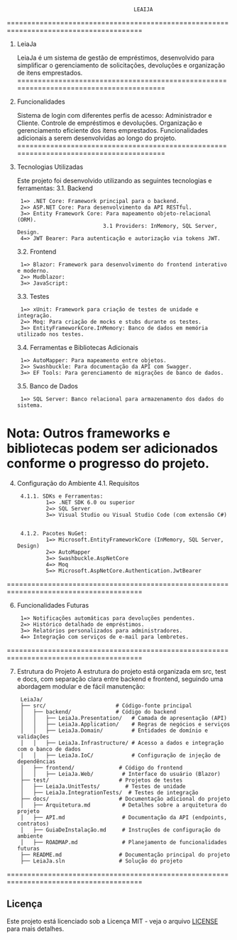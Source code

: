                                             LEAIJA
=======================================================================================
1.  LeiaJa

    LeiaJa é um sistema de gestão de empréstimos, desenvolvido para simplificar o gerenciamento de solicitações, devoluções e       organização de itens emprestados.
=======================================================================================

2. Funcionalidades

    Sistema de login com diferentes perfis de acesso: Administrador e Cliente.
    Controle de empréstimos e devoluções.
    Organização e gerenciamento eficiente dos itens emprestados.
    Funcionalidades adicionais a serem desenvolvidas ao longo do projeto.
=======================================================================================

3. Tecnologias Utilizadas

    Este projeto foi desenvolvido utilizando as seguintes tecnologias e ferramentas:
    3.1. Backend

        1=> .NET Core: Framework principal para o backend.
        2=> ASP.NET Core: Para desenvolvimento da API RESTful.
        3=> Entity Framework Core: Para mapeamento objeto-relacional (ORM).
                                  3.1 Providers: InMemory, SQL Server, Design.
        4=> JWT Bearer: Para autenticação e autorização via tokens JWT.

    3.2. Frontend

        1=> Blazor: Framework para desenvolvimento do frontend interativo e moderno.
        2=> Mudblazor:
        3=> JavaScript:

    3.3. Testes

        1=> xUnit: Framework para criação de testes de unidade e integração.
        2=> Moq: Para criação de mocks e stubs durante os testes.
        3=> EntityFrameworkCore.InMemory: Banco de dados em memória utilizado nos testes.

    3.4. Ferramentas e Bibliotecas Adicionais

        1=> AutoMapper: Para mapeamento entre objetos.
        2=> Swashbuckle: Para documentação da API com Swagger.
        3=> EF Tools: Para gerenciamento de migrações de banco de dados.

    3.5. Banco de Dados

        1=> SQL Server: Banco relacional para armazenamento dos dados do sistema.

Nota: Outros frameworks e bibliotecas podem ser adicionados conforme o progresso do projeto.
=======================================================================================

4. Configuração do Ambiente
    4.1. Requisitos

        4.1.1. SDKs e Ferramentas:
                1=> .NET SDK 6.0 ou superior
                2=> SQL Server
                3=> Visual Studio ou Visual Studio Code (com extensão C#)
            
            
        4.1.2. Pacotes NuGet:
                1=> Microsoft.EntityFrameworkCore (InMemory, SQL Server, Design)
                2=> AutoMapper
                3=> Swashbuckle.AspNetCore
                4=> Moq
                5=> Microsoft.AspNetCore.Authentication.JwtBearer
=======================================================================================

6. Funcionalidades Futuras

        1=> Notificações automáticas para devoluções pendentes.
        2=> Histórico detalhado de empréstimos.
        3=> Relatórios personalizados para administradores.
        4=> Integração com serviços de e-mail para lembretes.
=======================================================================================

7. Estrutura do Projeto
    A estrutura do projeto está organizada em src, test e docs, com separação clara entre backend e frontend, seguindo uma abordagem modular e de fácil manutenção:
    
        LeiaJa/
        ├── src/                      # Código-fonte principal
        │   ├── backend/              # Código do backend
        │   │   ├── LeiaJa.Presentation/   # Camada de apresentação (API)
        │   │   ├── LeiaJa.Application/    # Regras de negócios e serviços
        │   │   ├── LeiaJa.Domain/         # Entidades de domínio e validações
        │   │   ├── LeiaJa.Infrastructure/ # Acesso a dados e integração com o banco de dados
        │   │   ├── LeiaJa.IoC/            # Configuração de injeção de dependências
        │   ├── frontend/              # Código do frontend
        │   │   ├── LeiaJa.Web/         # Interface do usuário (Blazor)
        ├── test/                      # Projetos de testes
        │   ├── LeiaJa.UnitTests/        # Testes de unidade
        │   ├── LeiaJa.IntegrationTests/  # Testes de integração
        ├── docs/                      # Documentação adicional do projeto
        │   ├── Arquitetura.md          # Detalhes sobre a arquitetura do projeto
        │   ├── API.md                  # Documentação da API (endpoints, contratos)
        │   ├── GuiaDeInstalação.md     # Instruções de configuração do ambiente
        │   ├── ROADMAP.md              # Planejamento de funcionalidades futuras
        ├── README.md                  # Documentação principal do projeto
        ├── LeiaJa.sln                 # Solução do projeto
=======================================================================================

## Licença

Este projeto está licenciado sob a Licença MIT - veja o arquivo [LICENSE](./LICENSE) para mais detalhes.

